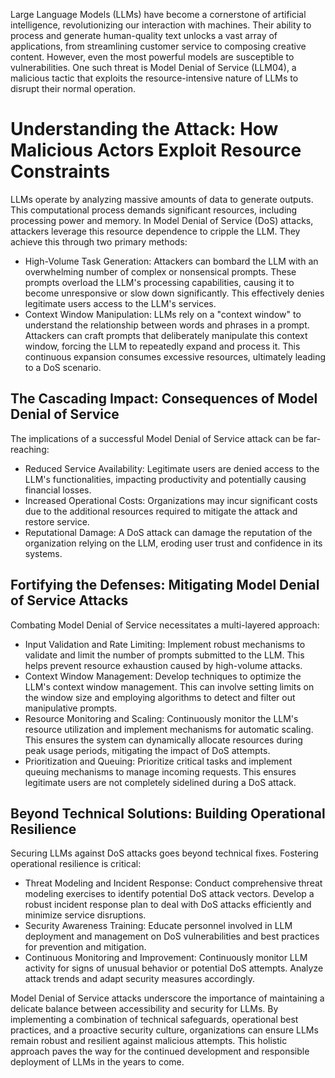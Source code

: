 Large Language Models (LLMs) have become a cornerstone of artificial intelligence, revolutionizing our interaction with machines. Their ability to process and generate human-quality text unlocks a vast array of applications, from streamlining customer service to composing creative content. However, even the most powerful models are susceptible to vulnerabilities. One such threat is Model Denial of Service (LLM04), a malicious tactic that exploits the resource-intensive nature of LLMs to disrupt their normal operation.

# Understanding the Attack: How Malicious Actors Exploit Resource Constraints

LLMs operate by analyzing massive amounts of data to generate outputs. This computational process demands significant resources, including processing power and memory. In Model Denial of Service (DoS) attacks, attackers leverage this resource dependence to cripple the LLM. They achieve this through two primary methods:

- High-Volume Task Generation: Attackers can bombard the LLM with an overwhelming number of complex or nonsensical prompts. These prompts overload the LLM's processing capabilities, causing it to become unresponsive or slow down significantly. This effectively denies legitimate users access to the LLM's services.
- Context Window Manipulation: LLMs rely on a "context window" to understand the relationship between words and phrases in a prompt. Attackers can craft prompts that deliberately manipulate this context window, forcing the LLM to repeatedly expand and process it. This continuous expansion consumes excessive resources, ultimately leading to a DoS scenario.
## The Cascading Impact: Consequences of Model Denial of Service

The implications of a successful Model Denial of Service attack can be far-reaching:

- Reduced Service Availability: Legitimate users are denied access to the LLM's functionalities, impacting productivity and potentially causing financial losses.
- Increased Operational Costs: Organizations may incur significant costs due to the additional resources required to mitigate the attack and restore service.
- Reputational Damage: A DoS attack can damage the reputation of the organization relying on the LLM, eroding user trust and confidence in its systems.
## Fortifying the Defenses:  Mitigating Model Denial of Service Attacks

Combating Model Denial of Service necessitates a multi-layered approach:

- Input Validation and Rate Limiting: Implement robust mechanisms to validate and limit the number of prompts submitted to the LLM. This helps prevent resource exhaustion caused by high-volume attacks.
- Context Window Management: Develop techniques to optimize the LLM's context window management. This can involve setting limits on the window size and employing algorithms to detect and filter out manipulative prompts.
- Resource Monitoring and Scaling: Continuously monitor the LLM's resource utilization and implement mechanisms for automatic scaling. This ensures the system can dynamically allocate resources during peak usage periods, mitigating the impact of DoS attempts.
- Prioritization and Queuing: Prioritize critical tasks and implement queuing mechanisms to manage incoming requests. This ensures legitimate users are not completely sidelined during a DoS attack.
## Beyond Technical Solutions: Building Operational Resilience

Securing LLMs against DoS attacks goes beyond technical fixes. Fostering operational resilience is critical:

- Threat Modeling and Incident Response: Conduct comprehensive threat modeling exercises to identify potential DoS attack vectors. Develop a robust incident response plan to deal with DoS attacks efficiently and minimize service disruptions.
- Security Awareness Training: Educate personnel involved in LLM deployment and management on DoS vulnerabilities and best practices for prevention and mitigation.
- Continuous Monitoring and Improvement: Continuously monitor LLM activity for signs of unusual behavior or potential DoS attempts. Analyze attack trends and adapt security measures accordingly.


Model Denial of Service attacks underscore the importance of maintaining a delicate balance between accessibility and security for LLMs. By implementing a combination of technical safeguards, operational best practices, and a proactive security culture, organizations can ensure LLMs remain robust and resilient against malicious attempts. This holistic approach paves the way for the continued development and responsible deployment of LLMs in the years to come.
